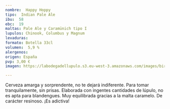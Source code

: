 ```yaml
---
nombre:  Happy Hoppy
tipo:  Indian Pale Ale
ibu:  58
ebc:  19
maltas: Pale Ale y Caramünich tipo I
lupulos: Chinook, Columbus y Magnum
levaduras: 
formato: Botella 33cl
volumen:  5,9 %
alergenos: 
origen: España
pvp: 3,00 €
imagen: https://labodegadellupulo.s3.eu-west-3.amazonaws.com/images/birras/happyhoppy.jpg

---
```

Cerveza amarga y sorprendente, no te dejará indiferente. Para tomar tranquilamente, sin prisas. Elaborada con ingentes cantidades de lúpulo, no es apta para blandengues. Muy equilibrada gracias a la malta caramelo. De carácter resinoso. ¡Es adictiva!

